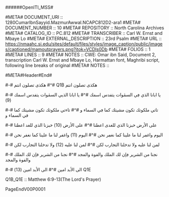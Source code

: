 ######OpenITI_MSS#

#META# DOCUMENT_URI	:: 1280CumarIbnSayyid.MazmurAwwal.NCAPC812D2-ara1
#META# DOCUMENT_NUMBER	:: 10
#META# REPOSITORY		:: North Carolina Archives
#META# CATALOG_ID	:: PC.812
#META# TRANSCRIBER	:: Carl W. Ernst  and Mbaye Lo
#META# EXTERNAL_DESCRIPTION	:: 23rd Psalm
#META# URL	:: https://nmaahc.si.edu/sites/default/files/styles/image_caption/public/images/captioned/mamoutprayers.png?itok=VCDIs0Db
#META# FOLIOS	:: 1
#META# LINES	:: 9
#META# NOTES		:: CWE: Omar ibn Said, Document 2, transcription Carl W. Ernst and Mbaye Lo, Harmattan font, Maghribi script, following line breaks of original
#META# NOTES		::

#META#Header#End#

#-# هکذی تصلون انتم
#^# Q1B هکذی تصلون انتم

#-# یا ابانا الذي ڢي السمٰوات يتڧدس اسمك
#^# یا ابانا الذيي السمٰوات يتڧدس اسمك (9)

#-# تاتي ملكوتك تكون مشيتك كما ڢي السماء و
#^# تاءتي ملكوتك تكون مشيتك كما في السماء و

#-# على الأرض  خبزنا الذي للغدى اعطنا
#^# على الأرض (10) خبزنا الذي للغد اعطنا

#-# اليوم  واغڢر لنا ما علينا كما نغڢر نحن
#^# اليوم (11) واغفر لنا ما علينا كما نغفر نحن

#-# لمن  لنا عليه  ولا تدخلنا التجارب لكن
#^# لمن  لنا عليه (12)  ولا تدخلنا التجارب لكن

#-# نجنا من الشرير ڢإن لك الملك والڧوة والمجد
#^# نجنا من الشرير فإن لك الملك والڧوة والمجد

#-# الى  الأبد امين
#^# الى  الأبد امين (13) Q1E


Q1B_Q1E  :: Matthew 6:9-13(The Lord's Prayer)

PageEndV00P0001